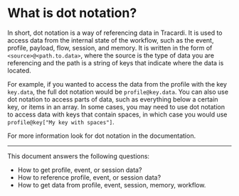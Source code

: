 # What is dot notation?

In short, dot notation is a way of referencing data in Tracardi. It is used to access data from the internal state of
the workflow, such as the event, profile, payload, flow, session, and memory. It is written in the form
of `<source>@<path.to.data>`, where the source is the type of data you are referencing and the path is a string of keys
that indicate where the data is located.

For example, if you wanted to access the data from the profile with the key `key.data`, the full dot notation would
be `profile@key.data`. You can also use dot notation to access parts of data, such as everything below a certain key, or
items in an array. In some cases, you may need to use dot notation to access data with keys that contain spaces, in
which case you would use `profile@key["My key with spaces"]`.

For more information look for dot notation in the documentation.

---
This document answers the following questions:
- How to get profile, event, or session data?
- How to reference profile, event, or session data?
- How to get data from profile, event, session, memory, workflow.